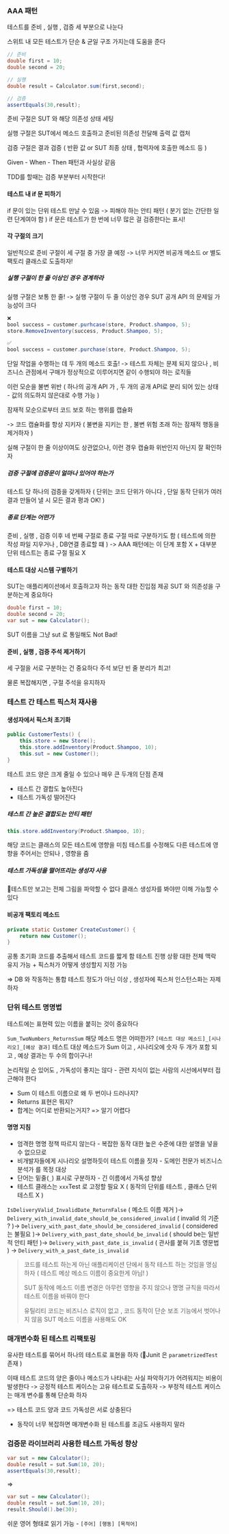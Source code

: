 ### AAA 패턴

테스트를 준비 , 실행 , 검증 세 부분으로 나눈다

스위트 내 모든 테스트가 단순 & 균일 구조 가지는데 도움을 준다

```java
// 준비
double first = 10;
double second = 20;

// 실행
double result = Calculator.sum(first,second);

// 검증
assertEquals(30,result);
```

준비 구절은 SUT 와 해당 의존성 상태 세팅

실행 구절은 SUT에서 메소드 호출하고 준비된 의존성 전달해 출력 값 캡처

검증 구절은 결과 검증 ( 반환 값 or SUT 최종 상태 , 협력자에 호출한 메소드 등 )

Given - When - Then 패턴과 사실상 같음

TDD를 할때는 검증 부분부터 시작한다!

#### 테스트 내 if 문 피하기

if 문이 있는 단위 테스트 만날 수 있음
-> 피해야 하는 안티 패턴 ( 분기 없는 간단한 일련 단계여야 함 )
if 문은 테스트가 한 번에 너무 많은 걸 검증한다는 표시!
#### 각 구절의 크기

일반적으로 준비 구절이 세 구절 중 가장 클 예정
-> 너무 커지면 비공개 메소드 or 별도 팩토리 클래스로 도출하자!
##### 실행 구절이 한 줄 이상인 경우 경계하라

실행 구절은 보통 한 줄!
-> 실행 구절이 두 줄 이상인 경우 SUT 공개 API 의 문제일 가능성이 크다

```java
❌
bool success = customer.purhcase(store, Product.shampoo, 5);
store.RemoveInventory(success, Product.Shampoo, 5);

✅
bool success = customer.purchase(store, Product.Shampoo, 5);
```

단일 작업을 수행하는 데 두 개의 메소드 호출!
-> 테스트 자체는 문제 되지 않으나 , 비즈니스 관점에서 구매가 정상적으로 이루어지면 같이 수행되야 하는 로직들

이런 모순을 불변 위반 ( 하나의 공개 API 가 , 두 개의 공개 API로 분리 되어 있는 상태 - 값의 의도하지 않은대로 수행 가능 )

잠재적 모순으로부터 코드 보호 하는 행위를 캡슐화

-> 코드 캡슐화를 항상 지키자 
( 불변을 지키는 한 , 불변 위험 초래 하는 잠재적 행동을 제거하자 )

실해 구절이 한 줄 이상이여도 상관없으나,
이런 경우 캡슐화 위반인지 아닌지 잘 확인하자
##### 검증 구절에 검증문이 얼마나 있어야 하는가

테스트 당 하나의 검증을 갖게하자
( 단위는 코드 단위가 아니다 , 단일 동작 단위가 여러 결과 만들어 낼 시 모든 결과 평과 OK! )
##### 종료 단계는 어떤가

준비 , 실행 , 검증 이후 네 번째 구절로 종료 구절 따로 구분하기도 함
( 테스트에 의한 작성 파일 지우거나 , DB연결 종료할 떄 )
-> AAA 패턴에는 이 단계 포함 X + 대부분 단위 테스트는 종료 구절 필요 X 

#### 테스트 대상 시스템 구별하기

SUT는 애플리케이션에서 호출하고자 하는 동작 대한 진입점 제공
SUT 와 의존성을 구분하는게 중요하다

```java
double first = 10;
double second = 20;
var sut = new Calculator();
```
SUT 이름을 그냥 sut 로 통일해도 Not Bad!
#### 준비 , 실행 , 검증 주석 제거하기

세 구절을 서로 구분하는 건 중요하다
주석 보단 빈 줄 분리가 최고!

물론 복잡해지면 , 구절 주석을 유지하자

### 테스트 간 테스트 픽스처 재사용

#### 생성자에서 픽스처 초기화
```java
public CustomerTests() {
	this.store = new Store();
	this.store.addInventory(Product.Shampoo, 10);
	this.sut = new Customer();
}
```

테스트 코드 양은 크게 줄일 수 있으나 매우 큰 두개의 단점 존재
- 테스트 간 결합도 높아진다
- 테스트 가독성 떨어진다
##### 테스트 간 높은 결합도는 안티 패턴

```java
this.store.addInventory(Product.Shampoo, 10);
```
해당 코드는 클래스의 모든 테스트에 영향을 미침
테스트를 수정해도 다른 테스트에 영향을 주어서는 안되나 , 영향을 줌
##### 테스트 가독성을 떨어뜨리는 생성자 사용

테스트만 보고는 전체 그림을 파악할 수 없다
클래스 생성자를 봐야만 이해 가능할 수 있다
#### 비공개 팩토리 메소드
```java
private static Customer CreateCustomer() {
	return new Customer();
}
```
공통 초기화 코드를 추출해서 테스트 코드를 짧게 함
테스트 진행 상황 대한 전체 맥락 유지 가능 + 픽스처가 어떻게 생성할지 지정 가능

=> DB 와 작동하는 통합 테스트 정도가 아닌 이상 , 생성자에 픽스처 인스턴스화는 자제하자

### 단위 테스트 명명법

테스트에는 표현력 있는 이름을 붙히는 것이 중요하다

`Sum_TwoNumbers_ReturnsSum` 해당 메소드 명은 어떠한가?
`[테스트 대상 메소드]_[시나리오]_[예상 결과]`
테스트 대상 메소드가 Sum 이고 , 시나리오에 숫자 두 개가 포함 되고 , 예상 결과는 두 수의 합이구나!

논리적일 순 있어도 , 가독성이 좋지는 않다 - 관련 지식이 없는 사람의 시선에서부터 접근해야 한다

- Sum 이 테스트 이름으로 왜 두 번이나 드러나지?
- Returns 표현은 뭐지?
- 합계는 어디로 반환되는거지?
=> 알기 어렵다

#### 명명 지침

- 엄격한 명명 정책 따르지 않는다 - 복잡한 동작 대한 높은 수준에 대한 설명을 넣을 수 없으므로
- 비개발자들에게 시나리오 설명하듯이 테스트 이름을 짓자 - 도메인 전문가  비즈니스 분석가 를 목정 대상
- 단어는 밑줄(`_`) 표시로 구분하자 - 긴 이름에서 가독성 향상
- 테스트 클래스는 `xxx`Test 로 고정할 필요 X ( 동작의 단위를 테스트 , 클래스 단위 테스트 X )

`IsDeliveryValid_InvalidDate_ReturnFalse` ( 메소드 이름 제거 )-> 
`Delivery_with_invalid_date_should_be_considered_invalid` ( invalid 의 기준 ? )->
`Delivery_with_past_date_should_be_considered_invalid` ( considered 는 불필요 )->
`Delivery_with_past_date_should_be_invalid` ( should be는 일반적 안티 패턴 )->
`Delivery_with_past_date_is_invalid` ( 관사를 붙혀 기초 영문법 ) ->
`Delivery_with_a_past_date_is_invalid`

> 코드를 테스트 하는게 아닌 애플리케이션 단에서 동작 테스트 하는 것임을 명심하자
> ( 테스트 메상 메소드 이름이 중요한게 아님! )
> 
> SUT 동작에 메소드 이름 변경은 아무런 영향을 주지 않으나
> 명명 규칙을 따라서 테스트 이름을 바꿔야 한다
> 
> 유틸리티 코드는 비즈니스 로직이 없고 , 코드 동작이 단순 보조 기능에서 벗어나지 않음
> SUT 메소드 이름을 사용해도 OK

### 매개변수화 된 테스트 리팩토링

유사한 테스트를 묶어서 하나의 테스트로 표현을 하자
(Junit 은 `parametrizedTest` 존재 )

이때 테스트 코드의 양은 줄이나 메소드가 나타내는 사실 파악하기가 어려워지는 비용이 발생한다
-> 긍정적 테스트 케이스는 고유 테스트로 도출하자
-> 부정적 테스트 케이스는 매개 변수를 통해 단순화 하자

=> 테스트 코드 양과 코드 가독성은 서로 상충된다

- 동작이 너무 복잡하면 매개변수화 된 테스트를 조금도 사용하지 말라

### 검증문 라이브러리 사용한 테스트 가독성 향상

```java
var sut = new Calculator();
double result = sut.Sum(10, 20);
assertEquals(30,result);
```
=>
```java
var sut = new Calculator();
double result = sut.Sum(10, 20);
result.Should().be(30);
```
쉬운 영어 형태로 읽기 가능 - `[주어] [행동] [목적어]`
